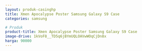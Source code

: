 ```yaml
---
layout: produk-casinghp
title: Xmen Apocalypse Poster Samsung Galaxy S9 Case
categories: samsung

# Produk
product-title: Xmen Apocalypse Poster Samsung Galaxy S9 Case
image-drive: 1kVoF8__TD5q6jBYmUQLOAVwWOqCjDn8x
harga: 90000
---
```

